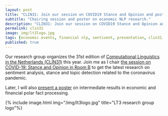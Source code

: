 ```yaml
---
layout: post
title: "CLIN31: Join our session on COVID19 Stance and Opinion and poster on financial polar facts."
subtitle: "Chairing session and poster on economic NLP research."
description: "CLIN31: Join our session on COVID19 Stance and Opinion and poster on financial polar facts."
permalink: clin31
image: img/lt3logo.jpg
tags: [economic events, financial nlp, sentivent, presentation, clin31, research, machine learning]
published: true
---
```


Our research group organizes the 31st edition of [Computational Linguistics in the Netherlands (CLIN31)](https://www.clin31.ugent.be/) this year.
Join me as I chair [the session on COVID-19: Stance and Opinion in Room B](https://www.clin31.ugent.be/programme/#oral-session-1) to get the latest research on sentiment analysis, stance and topic detection related to the coronavirus pandemic.

Later, I will also [present a poster](https://www.clin31.ugent.be/programme/#poster-session-2) on intermediate results in economic and financial polar fact processing.

{% include image.html
            img="/img/lt3logo.jpg"
            title="LT3 research group logo"%}

